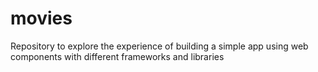 # movies
Repository to explore the experience of building a simple app using web components with different frameworks and libraries
